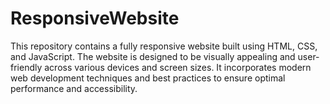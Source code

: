 # ResponsiveWebsite
 This repository contains a fully responsive website built using HTML, CSS, and JavaScript. The website is designed to be visually appealing and user-friendly across various devices and screen sizes. It incorporates modern web development techniques and best practices to ensure optimal performance and accessibility.
